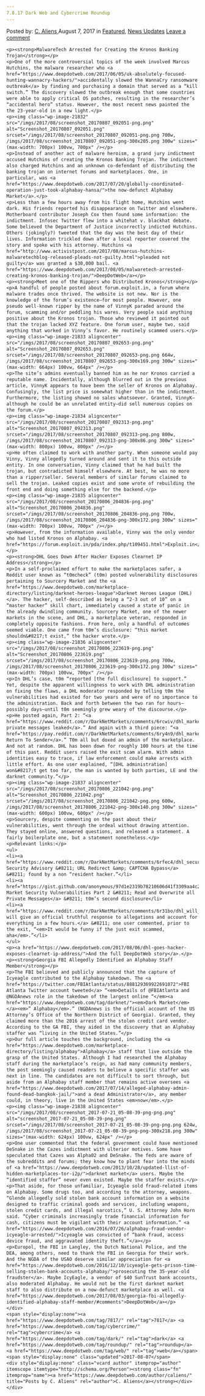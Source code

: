 ```yaml
---
7.8.17 Dark Web and Cybercrime Roundup
---
```

<article class="post-listing post-21830 post type-post status-publish format-standard has-post-thumbnail hentry  tag-5797 tag-cybercrime tag-dark tag-roundup tag-web">
    <div class="post-inner">
        <span>Posted by: <a href="https://www.deepdotweb.com/author/caliens/" title="">C. Aliens </a></span>
    <span>August 7, 2017</span>
    <span>in <a href="https://www.deepdotweb.com/category/deepdot-news/" rel="category tag">Featured</a>, <a href="https://www.deepdotweb.com/category/news-updates/" rel="category tag">News Updates</a></span>
    <span><a href="https://www.deepdotweb.com/2017/08/07/7-8-17-dark-web-cybercrime-roundup/#respond">Leave a comment</a></span>
    </p>
    <div class="clear"></div>
    
    <p><strong>MalwareTech Arrested for Creating the Kronos Banking Trojan</strong></p>
    <p>One of the more controversial topics of the week involved Marcus Hutchins, the malware researcher who <a href="https://www.deepdotweb.com/2017/06/05/uk-absolutely-focused-hunting-wannacry-hackers/">accidentally slowed the WannaCry ransomware outbreak</a> by finding and purchasing a domain that served as a “kill switch.” The discovery slowed the outbreak enough that some countries were able to apply critical OS patches, resulting in the researcher’s “accidental hero” status. However, the most recent news painted the the 23-year-old in a new light.</p>
    <p><img class="wp-image-21832" src="/imgs/2017/08/screenshot_20170807_092051-png.png" alt="Screenshot_20170807_092051.png" srcset="/imgs/2017/08/screenshot_20170807_092051-png.png 700w, /imgs/2017/08/screenshot_20170807_092051-png-300x205.png 300w" sizes="(max-width: 700px) 100vw, 700px" /></p>
    <p>Instead of another act of malware heroism, a grand jury indictment accused Hutchins of creating the Kronos Banking Trojan. The indictment also charged Hutchins and an unknown co-defendant of distributing the banking trojan on internet forums and marketplaces. One, in particular, was <a href="https://www.deepdotweb.com/2017/07/20/globally-coordinated-operation-just-took-alphabay-hansa/">the now-defunct Alphabay Market</a>.</p>
    <p>Less than a few hours away from his flight home, Hutchins went dark. His friends reported his disappearance on Twitter and elsewhere. Motherboard contributor Joseph Cox then found some information: the indictment. Infosec Twitter flew into a whitehat v. blackhat debate. Some believed the Department of Justice incorrectly indicted Hutchins. Others (jokingly?) tweeted that the day was the best day of their lives. Information trickled down after a local reporter covered the story and spoke with his attorney. Hutchins <a href="http://www.activistpost.com/2017/08/marcus-hutchins-malwaretechblog-released-pleads-not-guilty.html">pleaded not guilty</a> was granted a $30,000 bail. <a href="https://www.deepdotweb.com/2017/08/05/malwaretech-arrested-creating-kronos-banking-trojan/">DeepDotWeb</a></p>
    <p><strong>Meet one of the Rippers who Distributed Kronos</strong></p>
    <p>A handful of people posted about forum.exploit.in, a forum where malware trades once thrived. The website is not new. Nor is the knowledge of the forum’s existence—for most people. However, one pseudo well-known ripper by the name of VinnyK paraded around the forum, scamming and/or peddling his wares. Very people said anything positive about the Kronos trojan. Those who reviewed it pointed out that the trojan lacked XYZ feature. One forum user, maybe two, said anything that worked in Vinny’s favor. He routinely scammed users.</p>
    <p><img class="wp-image-21833 aligncenter" src="/imgs/2017/08/screenshot_20170807_092653-png.png" alt="Screenshot_20170807_092653.png" srcset="/imgs/2017/08/screenshot_20170807_092653-png.png 664w, /imgs/2017/08/screenshot_20170807_092653-png-300x169.png 300w" sizes="(max-width: 664px) 100vw, 664px" /></p>
    <p>The site’s admins eventually banned him as he nor Kronos carried a reputable name. Incidentally, although blurred out in the previous article, VinnyK appears to have been the seller of Kronos on Alphabay. Confusingly, the list price is somewhat higher than in the indictment. Furthermore, the listing showed no sales whatsoever. Granted, VinnyK—although he could be an unrelated entity—did sell numerous copies on the forum.</p>
    <p><img class="wp-image-21834 aligncenter" src="/imgs/2017/08/screenshot_20170807_092313-png.png" alt="Screenshot_20170807_092313.png" srcset="/imgs/2017/08/screenshot_20170807_092313-png.png 800w, /imgs/2017/08/screenshot_20170807_092313-png-300x86.png 300w" sizes="(max-width: 800px) 100vw, 800px" /></p>
    <p>He often claimed to work with another party. When someone would pay Vinny, Vinny allegedly turned around and sent it to this outside entity. In one conversation, Vinny claimed that he had built the trojan, but contradicted himself elsewhere. At best, he was no more than a ripper/seller. Several members of similar forums claimed to sell the trojan. Leaked copies exist and some wrote of rebuilding the front end and doing something else for the backend.</p>
    <p><img class="wp-image-21835 aligncenter" src="/imgs/2017/08/screenshot_20170806_204836-png.png" alt="Screenshot_20170806_204836.png" srcset="/imgs/2017/08/screenshot_20170806_204836-png.png 700w, /imgs/2017/08/screenshot_20170806_204836-png-300x172.png 300w" sizes="(max-width: 700px) 100vw, 700px" /></p>
    <p>However, from the information available, Vinny was the only vendor who had listed Kronos on Alphabay. <a href="https://forum.exploit.in/pda/index.php/t109451.html">Exploit.in</a></p>
    <p><strong>DHL Goes Down After Hacker Exposes Clearnet IP Address</strong></p>
    <p>In a self-proclaimed effort to make the marketplaces safer, a Reddit user known as “t0mcheck” (t0m) posted vulnerability disclosures pertaining to Sourcery Market and the <a href="https://www.deepdotweb.com/marketplace-directory/listing/darknet-heroes-league">Darknet Heroes League (DHL)</a>. The hacker, self-described as being a “2-3 out of 10” on a “master hacker” skill chart, immediately caused a state of panic in the already dwindling community. Sourcery Market, one of the newer markets in the scene, and DHL, a marketplace veteran, responded in completely opposite fashions. From here, only a handful of outcomes seemed viable. One came from t0m’s disclosure: “this market shouldn&#8217;t exist,” the hacker wrote.</p>
    <p><img class="wp-image-21836 aligncenter" src="/imgs/2017/08/screenshot_20170806_223619-png.png" alt="Screenshot_20170806_223619.png" srcset="/imgs/2017/08/screenshot_20170806_223619-png.png 700w, /imgs/2017/08/screenshot_20170806_223619-png-300x172.png 300w" sizes="(max-width: 700px) 100vw, 700px" /></p>
    <p>In DHL’s case, t0m “reported [the full disclosure] to support.” Yet, despite the apparent willingness to work with DHL administration on fixing the flaws, a DHL moderator responded by telling t0m the vulnerabilities had existed for two years and were of no importance to the administration. Back and forth between the two ran for hours—possibly days—until t0m seemingly grew weary of the discourse.</p>
    <p>He posted again, Part 2: “<a href="https://www.reddit.com/r/DarkNetMarkets/comments/6rcwiv/dhl_market_security_part_2_all_private_messages/dl43x2n/">All private messages leaked</a>.” And again with a third piece: “<a href="https://pay.reddit.com/r/DarkNetMarkets/comments/6ry4n9/dhl_market_security_part_3_operation_return_to/">Operation Return To Sender</a>.” T0m all but doxed an admin of the marketplace. And not at random. DHL has been down for roughly 100 hours at the time of this past. Reddit users raised the exit scam alarm. With admin identities easy to trace, if law enforcement could make arrests with little effort. As one user explained, “[DHL administration] won&#8217;t get too far, the man is wanted by both parties, LE and the darknet community.”</p>
    <p><img class="wp-image-21837 aligncenter" src="/imgs/2017/08/screenshot_20170806_221042-png.png" alt="Screenshot_20170806_221042.png" srcset="/imgs/2017/08/screenshot_20170806_221042-png.png 600w, /imgs/2017/08/screenshot_20170806_221042-png-300x140.png 300w" sizes="(max-width: 600px) 100vw, 600px" /></p>
    <p>Sourcery, despite commenting on the past about their vulnerabilities, went through the ordeal without drawing attention. They stayed online, answered questions, and released a statement. A fairly boilerplate one, but a statement nonetheless.</p>
    <p>Relevant links:</p>
    <ul>
    <li><a href="https://www.reddit.com/r/DarkNetMarkets/comments/6rfec4/dhl_security_advisory_url_redirect_captcha_bypass/">DHL Security Advisory &#8211; URL Redirect &amp; CAPTCHA Bypass</a> &#8211; found by a non “resident hacker.”</li>
    <li><a href="https://gist.github.com/anonymous/97d1e2319b78210606d41f3309aa4c21">DHL Market Security Vulnerabilities Part 2 &#8211; Read and Overwrite all Private Messages</a> &#8211; t0m’s second disclosure</li>
    <li><a href="https://www.reddit.com/r/DarkNetMarkets/comments/6r31bo/dhl_will_give_an_official_truthful_response_to">DHL will give an official truthful response to allegations and account for everything in a few hours.</a> &#8211; one user commented, prior to the exit, “<em>It would be funny if the just exit scammed, aha</em>.”</li>
    </ul>
    <p><a href="https://www.deepdotweb.com/2017/08/06/dhl-goes-hacker-exposes-clearnet-ip-address/">And the full DeepDotWeb story</a>.</p>
    <p><strong>Georgia FBI Allegedly Identified an Alphabay Staff Member</strong></p>
    <p>The FBI believed and publicly announced that the capture of Icyeagle contributed to the Alphabay takedown. The <a href="https://twitter.com/FBIAtlanta/status/888129369922691072">FBI Atlanta Twitter account tweeted</a> “<em>Details of @FBIAtlanta and @NGDAnews role in the takedown of the largest online “</em><a href="https://www.deepdotweb.com/tag/darknet/"><em>Dark Market</em></a><em>” Alphabay</em>.” (NGDAnews is the official account of the US Attorney’s Office of the Northern District of Georgia). Granted, they claimed more than the 2016 arrest of the stolen credit card vendor. According to the GA FBI, they aided in the discovery that an Alphabay staffer was “living in the United States.”</p>
    <p>Our full article touches the background, including the <a href="https://www.deepdotweb.com/marketplace-directory/listing/alphabay">Alphabay</a> staff that live outside the grasp of the United States. Although I had researched the Alphabay staff during the marketplace’s reign, as had many community members, the post seemingly caused readers to believe a specific staffer was next in line. The candidates are not difficult to sort through, but aside from an Alphabay staff member that remains active oversees <a href="https://www.deepdotweb.com/2017/07/14/alleged-alphabay-admin-found-dead-bangkok-jail/">and a dead Administrator</a>, any member could, in theory, live in the United States <em>now</em>.</p>
    <p><img class="wp-image-21838 aligncenter" src="/imgs/2017/08/screenshot_2017-07-21_05-08-39-png-png.png" alt="screenshot_2017-07-21_05-08-39-png.png" srcset="/imgs/2017/08/screenshot_2017-07-21_05-08-39-png-png.png 624w, /imgs/2017/08/screenshot_2017-07-21_05-08-39-png-png-300x218.png 300w" sizes="(max-width: 624px) 100vw, 624px" /></p>
    <p>One user commented that the federal government could have mentioned DeSnake in the Cazes indictment with ulterior motives. Some have speculated that Cazes was Alpha02 and DeSnake. The feds are aware of the subreddits and forums; they know how to plant fear into the minds of <a href="https://www.deepdotweb.com/2013/10/28/updated-llist-of-hidden-marketplaces-tor-i2p/">darknet market</a> users. Maybe the “identified staffer” never even existed. Maybe the staffer exists.</p>
    <p>That aside, for those unfamiliar, Icyeagle sold fraud-related items on Alphabay. Some drugs too, and according to the attorney, weapons. “Glende allegedly sold stolen bank account information on a website designed to traffic criminal goods and services, including weapons, stolen credit cards, and illegal narcotics,” U. S. Attorney John Horn said. “Cyber criminals increasingly trade financial information for cash, citizens must be vigilant with their account information.” <a href="https://www.deepdotweb.com/2016/07/26/alphabay-fraud-vendor-icyeagle-arrested/">Icyeagle was convicted of “bank fraud, access device fraud, and aggravated identity theft.”</a></p>
    <p>Europol, the FBI in Langley, the Dutch National Police, and the DEA, among others, need to thank the FBI in Georgia for their work. And the NGDA of the USAO deserve similar appreciation for <a href="https://www.deepdotweb.com/2016/12/10/icyeagle-gets-prison-time-selling-stolen-bank-accounts-alphabay/">prosecuting the 35-year-old fraudster</a>. Maybe IcyEagle, a vendor of $40 SunTrust bank accounts, also moderated Alphabay. He would not be the first darknet market staff to also distribute on a now-defunct marketplace as well. <a href="https://www.deepdotweb.com/2017/08/03/georgia-fbi-allegedly-identified-alphabay-staff-member/#comments">DeepDotWeb</a></p>
    </div>
    <span style="display:none"><a href="https://www.deepdotweb.com/tag/7817/" rel="tag">7817</a> <a href="https://www.deepdotweb.com/tag/cybercrime/" rel="tag">cybercrime</a> <a href="https://www.deepdotweb.com/tag/dark/" rel="tag">dark</a> <a href="https://www.deepdotweb.com/tag/roundup/" rel="tag">roundup</a> <a href="https://www.deepdotweb.com/tag/web/" rel="tag">web</a></span> <span style="display:none" class="updated">2017-08-07</span>
    <div style="display:none" class="vcard author" itemprop="author" itemscope itemtype="http://schema.org/Person"><strong class="fn" itemprop="name"><a href="https://www.deepdotweb.com/author/caliens/" title="Posts by C. Aliens" rel="author">C. Aliens</a></strong></div>
    </div>
</article>

